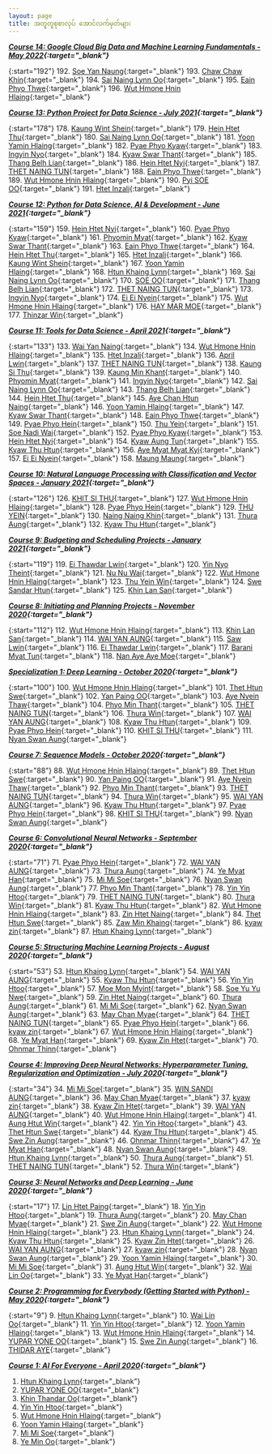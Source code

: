 ```yaml
---
layout: page
title: အတူတူစုစာလုပ် အောင်လက်မှတ်များ
---
```


**_[Course 14: Google Cloud Big Data and Machine Learning Fundamentals - May 2022](https://www.coursera.org/learn/gcp-big-data-ml-fundamentals){:target="\_blank"}_**

{:start="192"}
192. [Soe Yan Naung](https://www.coursera.org/account/accomplishments/certificate/HAWQAUXUTPJB){:target="\_blank"}
193. [Chaw Chaw Khin](https://www.coursera.org/account/accomplishments/certificate/QQ9A9KYF6LKJ){:target="\_blank"}
194. [Sai Naing Lynn Oo](https://www.coursera.org/account/accomplishments/certificate/526FPET9X3YD){:target="\_blank"}
195. [Eain Phyo Thwe](https://www.coursera.org/account/accomplishments/certificate/AZS8DN9NAT5L){:target="\_blank"}
196. [Wut Hmone Hnin Hlaing](https://www.coursera.org/account/accomplishments/certificate/N3TCNV7ZGQ7S){:target="\_blank"}

**_[Course 13: Python Project for Data Science - July 2021](https://www.coursera.org/learn/python-project-for-data-science){:target="\_blank"}_**

{:start="178"}
178. [Kaung Wint Shein](https://www.coursera.org/account/accomplishments/certificate/PG3ARWYKBGV5){:target="\_blank"}
179. [Hein Htet Thu](https://www.coursera.org/account/accomplishments/certificate/NEGWQTZNBNCL){:target="\_blank"}
180. [Sai Naing Lynn Oo](https://www.coursera.org/account/accomplishments/certificate/QGD8D5DUBUQN){:target="\_blank"}
181. [Yoon Yamin Hlaing](https://www.coursera.org/account/accomplishments/certificate/648MCK7CXJLQ){:target="\_blank"}
182. [Pyae Phyo Kyaw](https://www.coursera.org/account/accomplishments/certificate/QMRVLTWRAA27){:target="\_blank"}
183. [Ingyin Nyo](https://www.coursera.org/account/accomplishments/certificate/KLVYMNUWERFQ){:target="\_blank"}
184. [Kyaw Swar Thant](https://www.coursera.org/account/accomplishments/certificate/G3FRW6A6ZYUE){:target="\_blank"}
185. [Thang Belh Lian](https://www.coursera.org/account/accomplishments/certificate/NASJH3EMB6RD){:target="\_blank"}
186. [Hein Htet Nyi](https://www.coursera.org/account/accomplishments/certificate/63VDP9HVEW5S){:target="\_blank"}
187. [THET NAING TUN](https://www.coursera.org/account/accomplishments/certificate/LSE2VRMEJA6L){:target="\_blank"}
188. [Eain Phyo Thwe](https://www.coursera.org/account/accomplishments/certificate/GL8QKR88RWLB){:target="\_blank"}
189. [Wut Hmone Hnin Hlaing](https://www.coursera.org/account/accomplishments/certificate/YGCWV32C9PBH){:target="\_blank"}
190. [Pyi SOE OO](https://www.coursera.org/account/accomplishments/certificate/3FKK95CLLGRV){:target="\_blank"}
191. [Htet Inzali](https://www.coursera.org/account/accomplishments/certificate/ZFHZ42C3W8UH){:target="\_blank"}

**_[Course 12: Python for Data Science, AI & Development - June 2021](https://www.coursera.org/learn/python-for-applied-data-science-ai){:target="\_blank"}_**


{:start="159"}
159. [Hein Htet Nyi](https://www.coursera.org/account/accomplishments/certificate/4AXJT47ERWG5){:target="\_blank"}
160. [Pyae Phyo Kyaw](https://www.coursera.org/account/accomplishments/certificate/SVVE66EGNVED){:target="\_blank"}
161. [Phyomin Myat](https://www.coursera.org/account/accomplishments/certificate/RS7VSXDZARDH){:target="\_blank"}
162. [Kyaw Swar Thant](https://www.coursera.org/account/accomplishments/certificate/5G6BPR9FJKXV){:target="\_blank"}
163. [Eain Phyo Thwe](https://www.coursera.org/account/accomplishments/certificate/HUB8RS49S3P4){:target="\_blank"}
164. [Hein Htet Thu](https://www.coursera.org/account/accomplishments/certificate/H8N8U8FUA266){:target="\_blank"}
165. [Htet Inzali](https://www.coursera.org/account/accomplishments/certificate/Q2WRRZ8PELV6){:target="\_blank"}
166. [Kaung Wint Shein](https://www.coursera.org/account/accomplishments/certificate/K2TY68YM5KFF){:target="\_blank"}
167. [Yoon Yamin Hlaing](https://www.coursera.org/account/accomplishments/certificate/MVBDPQFPRZBC){:target="\_blank"}
168. [Htun Khaing Lynn](https://www.coursera.org/account/accomplishments/certificate/9Q2GJZYEDVKF){:target="\_blank"}
169. [Sai Naing Lynn Oo](https://www.coursera.org/account/accomplishments/certificate/BYSM925VKTEV){:target="\_blank"}
170. [SOE OO](https://www.coursera.org/account/accomplishments/certificate/3PN2FMZLBNSQ){:target="\_blank"}
171. [Thang Belh Lian](https://www.coursera.org/account/accomplishments/certificate/2Z9USBQ36WXX){:target="\_blank"}
172. [THET NAING TUN](https://www.coursera.org/account/accomplishments/certificate/6ZBUE7PV52C8){:target="\_blank"}
173. [Ingyin Nyo](https://www.coursera.org/account/accomplishments/certificate/CX3JVKK8569U){:target="\_blank"}
174. [Ei Ei Nyein](https://www.coursera.org/account/accomplishments/certificate/2699TVYEPPAE){:target="\_blank"}
175. [Wut Hmone Hnin Hlaing](https://www.coursera.org/account/accomplishments/certificate/WLBJQG5NJWFT){:target="\_blank"}
176. [HAY MAR MOE](https://www.coursera.org/account/accomplishments/certificate/S5YFEBE8CBKQ){:target="\_blank"}
177. [Thinzar Win](https://www.coursera.org/account/accomplishments/certificate/BL7MNK6NXUH8){:target="\_blank"}


**_[Course 11: Tools for Data Science - April 2021](https://www.coursera.org/learn/open-source-tools-for-data-science){:target="\_blank"}_**

{:start="133"}
133. [Wai Yan Naing](https://www.coursera.org/account/accomplishments/certificate/W46QTBX88MBA){:target="\_blank"}
134. [Wut Hmone Hnin Hlaing](https://www.coursera.org/account/accomplishments/certificate/JN62YS9EMDQB){:target="\_blank"}
135. [Htet Inzali](https://www.coursera.org/account/accomplishments/certificate/5P4C9GWWGYK4){:target="\_blank"}
136. [April Lwin](https://www.coursera.org/account/accomplishments/certificate/39YCKPTFS6ZT){:target="\_blank"}
137. [THET NAING TUN](https://www.coursera.org/account/accomplishments/certificate/26Y7CE6LWWLW){:target="\_blank"}
138. [Kaung Si Thu](https://www.coursera.org/account/accomplishments/certificate/D6X6HEQPTABN){:target="\_blank"}
139. [Kaung Min Khant](https://www.coursera.org/account/accomplishments/certificate/K6WFB5D3GEVQ){:target="\_blank"}
140. [Phyomin Myat](https://www.coursera.org/account/accomplishments/certificate/9CDVCLLC29NE){:target="\_blank"}
141. [Ingyin Nyo](https://www.coursera.org/account/accomplishments/certificate/WNXRBM4RLK3W){:target="\_blank"}
142. [Sai Naing Lynn Oo](https://www.coursera.org/account/accomplishments/certificate/ZGPS8LNHHQ5A){:target="\_blank"}
143. [Thang Belh Lian](https://www.coursera.org/account/accomplishments/certificate/LBU582LBZCLL){:target="\_blank"}
144. [Hein Htet Thu](https://www.coursera.org/account/accomplishments/certificate/S4PX94GNFBCA){:target="\_blank"}
145. [Aye Chan Htun Naing](https://www.coursera.org/account/accomplishments/certificate/JSG5T7993Y4S){:target="\_blank"}
146. [Yoon Yamin Hlaing](https://www.coursera.org/account/accomplishments/certificate/VZPTH8XY56A7){:target="\_blank"}
147. [Kyaw Swar Thant](https://www.coursera.org/account/accomplishments/certificate/KMQQAQFJ5MLU){:target="\_blank"}
148. [Eain Phyo Thwe](https://www.coursera.org/account/accomplishments/certificate/BX3VNDPSRNYZ){:target="\_blank"}
149. [Pyae Phyo Hein](https://www.coursera.org/account/accomplishments/certificate/FY8K6EMBEKE4){:target="\_blank"}
150. [Thu Yein](https://www.coursera.org/account/accomplishments/certificate/9MAQDY4VW43M){:target="\_blank"}
151. [Soe Nadi Wai](https://www.coursera.org/account/accomplishments/certificate/66MR6HSQGRTW){:target="\_blank"}
152. [Pyae Phyo Kyaw](https://www.coursera.org/account/accomplishments/certificate/H6VLHPCLFJSP){:target="\_blank"}
153. [Hein Htet Nyi](https://www.coursera.org/account/accomplishments/certificate/H453PG4WQQV8){:target="\_blank"}
154. [Kyaw Aung Tun](https://www.coursera.org/account/accomplishments/certificate/NUNDTNWHJX8R){:target="\_blank"}
155. [Kyaw Thu Htun](https://www.coursera.org/account/accomplishments/certificate/VNMUG7HT9RAP){:target="\_blank"}
156. [Aye Myat Myat Kyi](https://www.coursera.org/account/accomplishments/certificate/JRR2EAGT3JTQ){:target="\_blank"}
157. [Ei Ei Nyein](https://www.coursera.org/account/accomplishments/certificate/YK79LNJV6LLL){:target="\_blank"}
158. [Maung Maung](https://www.coursera.org/account/accomplishments/certificate/DK3DLLTFGDXF){:target="\_blank"}

**_[Course 10: Natural Language Processing with Classification and Vector Spaces - January 2021](https://www.coursera.org/learn/classification-vector-spaces-in-nlp){:target="\_blank"}_**

{:start="126"}
126. [KHIT SI THU](https://www.coursera.org/account/accomplishments/certificate/4XUWLGYX86XW){:target="\_blank"}
127. [Wut Hmone Hnin Hlaing](https://www.coursera.org/account/accomplishments/certificate/TCY34AXUWS98){:target="\_blank"}
128. [Pyae Phyo Hein](https://www.coursera.org/account/accomplishments/certificate/8M4H9LLGRYRA){:target="\_blank"}
129. [THU YEIN](https://www.coursera.org/account/accomplishments/certificate/QDCUMDW76YN4){:target="\_blank"}
130. [Naing Naing Khin](https://www.coursera.org/account/accomplishments/certificate/RMUVGVYMRPRV){:target="\_blank"}
131. [Thura Aung](https://www.coursera.org/account/accomplishments/certificate/K5SCSN8C89RQ){:target="\_blank"}
132. [Kyaw Thu Htun](https://www.coursera.org/account/accomplishments/certificate/W4GWE4VHY6SZ){:target="\_blank"}

**_[Course 9: Budgeting and Scheduling Projects - January 2021](https://www.coursera.org/learn/schedule-projects){:target="\_blank"}_**

{:start="119"}
119. [Ei Thawdar Lwin](https://www.coursera.org/account/accomplishments/certificate/3R3NEQ26YHJX){:target="\_blank"}
120. [Yin Nyo Theint](https://www.coursera.org/account/accomplishments/certificate/6KB3QXR98E84){:target="\_blank"}
121. [Nu Nu Wai](https://www.coursera.org/account/accomplishments/certificate/9YBBRCDTEN8K){:target="\_blank"}
122. [Wut Hmone Hnin Hlaing](https://www.coursera.org/account/accomplishments/certificate/LK4QAUPV25EP){:target="\_blank"}
123. [Thu Yein Win](https://www.coursera.org/account/accomplishments/certificate/G46F448YM5N5){:target="\_blank"}
124. [Swe Sandar Htun](https://www.coursera.org/account/accomplishments/certificate/PHA8LMML58M2){:target="\_blank"}
125. [Khin Lan San](https://www.coursera.org/account/accomplishments/certificate/LSBPLCL8QPNV){:target="\_blank"}


**_[Course 8: Initiating and Planning Projects - November 2020](https://www.coursera.org/learn/project-planning){:target="\_blank"}_**

{:start="112"}
112. [Wut Hmone Hnin Hlaing](https://www.coursera.org/account/accomplishments/certificate/6MVJWZZ6ZPEZ){:target="\_blank"}
113. [Khin Lan San](https://www.coursera.org/account/accomplishments/certificate/3TMQD6MP6YZ2){:target="\_blank"}
114. [WAI YAN AUNG](https://www.coursera.org/account/accomplishments/certificate/7S62RE79K4LP){:target="\_blank"}
115. [Saw Lwin](https://www.coursera.org/account/accomplishments/certificate/NLEAAF5WUZDJ){:target="\_blank"}
116. [Ei Thawdar Lwin](https://www.coursera.org/account/accomplishments/certificate/5RDEZ7BE5CYP){:target="\_blank"}
117. [Barani Myat Tun](https://www.coursera.org/account/accomplishments/certificate/NDGC5EJ783GP){:target="\_blank"}
118. [Nan Aye Aye Moe](https://www.coursera.org/account/accomplishments/certificate/N8FBFYCYU4DY){:target="\_blank"}

**_[Specialization 1: Deep Learning - October 2020](https://www.coursera.org/specializations/deep-learning){:target="\_blank"}_**

{:start="100"}
100. [Wut Hmone Hnin Hlaing](https://www.coursera.org/account/accomplishments/certificate/WNKV79G9HH3K){:target="\_blank"}
101. [Thet Htun Swe](https://www.coursera.org/account/accomplishments/certificate/C47AWGYSWHZF){:target="\_blank"}
102. [Yan Paing OO](https://www.coursera.org/account/accomplishments/certificate/W3MX3G4S4LQV){:target="\_blank"}
103. [Aye Nyein Thaw](https://www.coursera.org/account/accomplishments/certificate/ADGV757VHJY3){:target="\_blank"}
104. [Phyo Min Thant](https://www.coursera.org/account/accomplishments/certificate/8BDY6UME5PZG){:target="\_blank"}
105. [THET NAING TUN](https://www.coursera.org/account/accomplishments/certificate/MXHGJZBUEJ56){:target="\_blank"}
106. [Thura Win](https://www.coursera.org/account/accomplishments/certificate/9JNA855QMKW2){:target="\_blank"}
107. [WAI YAN AUNG](https://www.coursera.org/account/accomplishments/certificate/YT9TYQFVU6KA){:target="\_blank"}
108. [Kyaw Thu Htun](https://www.coursera.org/account/accomplishments/certificate/4EJLC26EM88J){:target="\_blank"}
109. [Pyae Phyo Hein](https://www.coursera.org/account/accomplishments/certificate/TQ3FDQGPKNJR){:target="\_blank"}
110. [KHIT SI THU](https://www.coursera.org/account/accomplishments/certificate/TRKGHBEMBQG8){:target="\_blank"}
111. [Nyan Swan Aung](https://www.coursera.org/account/accomplishments/certificate/FVTUHNQW5PUS){:target="\_blank"}

**_[Course 7: Sequence Models - October 2020](https://www.coursera.org/learn/nlp-sequence-models){:target="\_blank"}_**

{:start="88"}
88. [Wut Hmone Hnin Hlaing](https://www.coursera.org/account/accomplishments/certificate/VADEX523PYXY){:target="\_blank"}
89. [Thet Htun Swe](https://www.coursera.org/account/accomplishments/certificate/K8WAVGAPHEQN){:target="\_blank"}
90. [Yan Paing OO](https://www.coursera.org/account/accomplishments/certificate/V99UBYTYQA8F){:target="\_blank"}
91. [Aye Nyein Thaw](https://www.coursera.org/account/accomplishments/certificate/GCLPY3ZCXD24){:target="\_blank"}
92. [Phyo Min Thant](https://www.coursera.org/account/accomplishments/certificate/3F43EQ3LYNA5){:target="\_blank"}
93. [THET NAING TUN](https://www.coursera.org/account/accomplishments/certificate/NWDB2NRAPRNL){:target="\_blank"}
94. [Thura Win](https://www.coursera.org/account/accomplishments/certificate/KH4XK5FBY86C){:target="\_blank"}
95. [WAI YAN AUNG](https://www.coursera.org/account/accomplishments/certificate/MHX4CGR3MC26){:target="\_blank"}
96. [Kyaw Thu Htun](https://www.coursera.org/account/accomplishments/certificate/8G3GNLTHYW9P){:target="\_blank"}
97. [Pyae Phyo Hein](https://www.coursera.org/account/accomplishments/certificate/4QNLHUJB5VNV){:target="\_blank"}
98. [KHIT SI THU](https://www.coursera.org/account/accomplishments/certificate/3BP9UFHGCSZQ){:target="\_blank"}
99. [Nyan Swan Aung](https://www.coursera.org/account/accomplishments/certificate/P22WUJBTF2MU){:target="\_blank"}


**_[Course 6: Convolutional Neural Networks - September 2020](https://www.coursera.org/learn/convolutional-neural-networks){:target="\_blank"}_**

{:start="71"}
71. [Pyae Phyo Hein](https://www.coursera.org/account/accomplishments/certificate/8A5FFP4A8MB3){:target="\_blank"}
72. [WAI YAN AUNG](https://www.coursera.org/account/accomplishments/certificate/H7N6UQ3DLMHE){:target="\_blank"}
73. [Thura Aung](https://www.coursera.org/account/accomplishments/certificate/9DD6J8JKG8X9){:target="\_blank"}
74. [Ye Myat Han](https://www.coursera.org/account/accomplishments/certificate/CCYPLKZP2PP4){:target="\_blank"}
75. [Mi Mi Soe](https://www.coursera.org/account/accomplishments/certificate/M9CNUWB3RMCS){:target="\_blank"}
76. [Nyan Swan Aung](https://www.coursera.org/account/accomplishments/certificate/QQPQEVNKDHZB){:target="\_blank"}
77. [Phyo Min Thant](https://www.coursera.org/account/accomplishments/certificate/XLRQRQZG5AEY){:target="\_blank"}
78. [Yin Yin Htoo](https://www.coursera.org/account/accomplishments/certificate/55GEXBQJGTZ9){:target="\_blank"}
79. [THET NAING TUN](https://www.coursera.org/account/accomplishments/certificate/ME5CMLYJPRAY){:target="\_blank"}
80. [Thura Win](https://www.coursera.org/account/accomplishments/certificate/2CQ9Y2EEFLAJ){:target="\_blank"}
81. [Kyaw Thu Htun](https://www.coursera.org/account/accomplishments/certificate/2CQ9Y2EEFLAJ){:target="\_blank"}
82. [Wut Hmone Hnin Hlaing](https://www.coursera.org/account/accomplishments/certificate/GQ6NCRKBXKKS){:target="\_blank"}
83. [Zin Htet Naing](https://www.coursera.org/account/accomplishments/certificate/3LPJ5VGY35C5){:target="\_blank"}
84. [Thet Htun Swe](https://www.coursera.org/account/accomplishments/certificate/9DFWCVVHHB8T){:target="\_blank"}
85. [Zaw Min Khaing](https://www.coursera.org/account/accomplishments/certificate/HDZ9WE72XYUB){:target="\_blank"}
86. [kyaw zin](https://www.coursera.org/account/accomplishments/certificate/4ZDSHVAU8EKY){:target="\_blank"}
87. [Htun Khaing Lynn](https://www.coursera.org/account/accomplishments/certificate/T4WS4NCTVCNQ){:target="\_blank"}

**_[Course 5: Structuring Machine Learning Projects - August 2020](https://www.coursera.org/learn/machine-learning-projects){:target="\_blank"}_**

{:start="53"}
53. [Htun Khaing Lynn](https://www.coursera.org/account/accomplishments/certificate/E78N7GWLGPHW){:target="\_blank"}
54. [WAI YAN AUNG](https://www.coursera.org/account/accomplishments/certificate/LCEBTQGUVEHR){:target="\_blank"}
55. [Kyaw Thu Htun](https://www.coursera.org/account/accomplishments/certificate/TVL4FM7MY5K9){:target="\_blank"}
56. [Yin Yin Htoo](https://www.coursera.org/account/accomplishments/certificate/AVBXA2DU2LDY){:target="\_blank"}
57. [Moe Mon Myint](https://www.coursera.org/account/accomplishments/certificate/VERZ56JSN3TW){:target="\_blank"}
58. [Soe Yu Yu Nwe](https://www.coursera.org/account/accomplishments/certificate/F43S72X8XN26){:target="\_blank"}
59. [Zin Htet Naing](https://www.coursera.org/account/accomplishments/certificate/XHV6C7CSNQBX){:target="\_blank"}
60. [Thura Aung](https://www.coursera.org/account/accomplishments/certificate/7CN9AHK7BF8X){:target="\_blank"}
61. [Mi Mi Soe](https://www.coursera.org/account/accomplishments/certificate/H9Q72ZF95BU8){:target="\_blank"}
62. [Nyan Swan Aung](https://www.coursera.org/account/accomplishments/certificate/EQ2AWYSRVXXW){:target="\_blank"}
63. [May Chan Myae](https://www.coursera.org/account/accomplishments/certificate/5FNF779T3Y69){:target="\_blank"}
64. [THET NAING TUN](https://www.coursera.org/account/accomplishments/certificate/GLDCNMNU5JEH){:target="\_blank"}
65. [Pyae Phyo Hein](https://www.coursera.org/account/accomplishments/certificate/7TAMC3M2RWKS){:target="\_blank"}
66. [kyaw zin](https://www.coursera.org/account/accomplishments/certificate/XLYDAA7KWB5T){:target="\_blank"}
67. [Wut Hmone Hnin Hlaing](https://www.coursera.org/account/accomplishments/certificate/29WN47SGHDB2){:target="\_blank"}
68. [Ye Myat Han](https://www.coursera.org/account/accomplishments/certificate/6Z7MV4FZQCQ6){:target="\_blank"}
69. [Kyaw Zin Htet](https://www.coursera.org/account/accomplishments/certificate/WG67MVFEB967){:target="\_blank"}
70. [Ohnmar Thinn](https://www.coursera.org/account/accomplishments/certificate/D8NJM2U28CV7){:target="\_blank"}

**_[Course 4: Improving Deep Neural Networks: Hyperparameter Tuning, Regularization and Optimization - July 2020](https://www.coursera.org/learn/deep-neural-network){:target="\_blank"}_**

{:start="34"}
34. [Mi Mi Soe](https://www.coursera.org/account/accomplishments/certificate/XWQ99QC8GU3C){:target="\_blank"}
35. [WIN SANDI AUNG](https://www.coursera.org/account/accomplishments/certificate/DRH8FXCZAK7L){:target="\_blank"}
36. [May Chan Myae](https://www.coursera.org/account/accomplishments/certificate/C28VAKYLZDUK){:target="\_blank"}
37. [kyaw zin](https://www.coursera.org/account/accomplishments/certificate/UJYZG3T878CU){:target="\_blank"}
38. [Kyaw Zin Htet](https://www.coursera.org/account/accomplishments/certificate/GNKGJ49LNJ7R){:target="\_blank"}
39. [WAI YAN AUNG](https://www.coursera.org/account/accomplishments/certificate/GWUCPHXWGEDS){:target="\_blank"}
40. [Wut Hmone Hnin Hlaing](https://www.coursera.org/account/accomplishments/certificate/9WV2J243AMWA){:target="\_blank"}
41. [Aung Htut Win](https://www.coursera.org/account/accomplishments/certificate/5D9TVLE5MPM5){:target="\_blank"}
42. [Yin Yin Htoo](https://www.coursera.org/account/accomplishments/certificate/VMMYHEFPTDXL){:target="\_blank"}
43. [Thet Htun Swe](https://www.coursera.org/account/accomplishments/certificate/2UMPZBAJYZVU){:target="\_blank"}
44. [Kyaw Thu Htun](https://www.coursera.org/account/accomplishments/certificate/MWXQ79EHV8XL){:target="\_blank"}
45. [Swe Zin Aung](https://www.coursera.org/account/accomplishments/certificate/QUNY2BST9L82){:target="\_blank"}
46. [Ohnmar Thinn](https://www.coursera.org/account/accomplishments/certificate/H6C8ZTGEP878){:target="\_blank"}
47. [Ye Myat Han](https://www.coursera.org/account/accomplishments/certificate/J4HW97Q3C4YA){:target="\_blank"}
48. [Nyan Swan Aung](https://www.coursera.org/account/accomplishments/certificate/YS495L8CNHNK){:target="\_blank"}
49. [Htun Khaing Lynn](https://www.coursera.org/account/accomplishments/certificate/3TT3RKKKN837){:target="\_blank"}
50. [Thura Aung](https://www.coursera.org/account/accomplishments/certificate/KZUKZ3QJ3WEN){:target="\_blank"}
51. [THET NAING TUN](https://www.coursera.org/account/accomplishments/certificate/U57V6TVM4EKH){:target="\_blank"}
52. [Thura Win](https://www.coursera.org/account/accomplishments/certificate/BW6SEXBWSFJT){:target="\_blank"}

**_[Course 3: Neural Networks and Deep Learning - June 2020](https://www.coursera.org/learn/neural-networks-deep-learning){:target="\_blank"}_**

{:start="17"}
17. [Lin Htet Paing](https://www.coursera.org/account/accomplishments/certificate/47XVHFVFNKKQ){:target="\_blank"}
18. [Yin Yin Htoo](https://www.coursera.org/account/accomplishments/certificate/27U858CHMMPP){:target="\_blank"}
19. [Thura Aung](https://www.coursera.org/account/accomplishments/certificate/GV4BAZXPJMJR){:target="\_blank"}
20. [May Chan Myae](https://www.coursera.org/account/accomplishments/certificate/WSFLJW6C4FSC){:target="\_blank"}
21. [Swe Zin Aung](https://www.coursera.org/account/accomplishments/certificate/UUVJJ9TREBLX){:target="\_blank"}
22. [Wut Hmone Hnin Hlaing](https://www.coursera.org/account/accomplishments/certificate/WJSQL5KFGX45){:target="\_blank"}
23. [Htun Khaing Lynn](https://www.coursera.org/account/accomplishments/certificate/AY7V7HWNDDLD){:target="\_blank"}
24. [Kyaw Thu Htun](https://www.coursera.org/account/accomplishments/certificate/UKT72H5774RX){:target="\_blank"}
25. [Kyaw Zin Htet](https://www.coursera.org/account/accomplishments/certificate/3QUHLX4HSAT3){:target="\_blank"}
26. [WAI YAN AUNG](https://www.coursera.org/account/accomplishments/certificate/TRECM4CSYLHP){:target="\_blank"}
27. [kyaw zin](https://www.coursera.org/account/accomplishments/certificate/CFQR5RBUL9YR){:target="\_blank"}
28. [Nyan Swan Aung](https://www.coursera.org/account/accomplishments/certificate/NXSQGB55MQ6M){:target="\_blank"}
29. [Yoon Yamin Hlaing](https://www.coursera.org/account/accomplishments/certificate/Q56BGUJC762H){:target="\_blank"}
30. [Mi Mi Soe](https://www.coursera.org/account/accomplishments/certificate/76WJZBEFG683){:target="\_blank"}
31. [Aung Htut Win](https://www.coursera.org/account/accomplishments/certificate/5D9TVLE5MPM5){:target="\_blank"}
32. [Wai Lin Oo](https://www.coursera.org/account/accomplishments/certificate/Y7NBK2Z4HABW){:target="\_blank"}
33. [Ye Myat Han](https://www.coursera.org/account/accomplishments/certificate/HP8DARLWXDLB){:target="\_blank"}

**_[Course 2: Programming for Everybody (Getting Started with Python) - May 2020](https://www.coursera.org/learn/python){:target="\_blank"}_** 

{:start="9"}
9. [Htun Khaing Lynn](https://www.coursera.org/account/accomplishments/specialization/certificate/D86Z8HN2QNCS){:target="\_blank"}
10. [Wai Lin Oo](https://www.coursera.org/account/accomplishments/specialization/certificate/27JMV3S3G78G){:target="\_blank"}
11. [Yin Yin Htoo](https://www.coursera.org/account/accomplishments/specialization/certificate/9YZ7G5JED2X4){:target="\_blank"}
12. [Yoon Yamin Hlaing](https://www.coursera.org/account/accomplishments/specialization/certificate/UZF4A3UB8GXQ){:target="\_blank"}
13. [Wut Hmone Hnin Hlaing](https://www.coursera.org/account/accomplishments/specialization/certificate/YNG3TEU7HYZK){:target="\_blank"}
14. [YUPAR YONE OO](https://www.coursera.org/account/accomplishments/specialization/certificate/LGX97EM5VW4V){:target="\_blank"}
15. [Swe Zin Aung](https://www.coursera.org/account/accomplishments/specialization/certificate/JDKD8GTDJR9W){:target="\_blank"}
16. [THIDAR AYE](https://www.coursera.org/account/accomplishments/specialization/certificate/N7LPCL3F6DDZ){:target="\_blank"}

**_[Course 1: AI For Everyone - April 2020](https://www.coursera.org/learn/ai-for-everyone){:target="\_blank"}_**

1. [Htun Khaing Lynn](https://www.coursera.org/account/accomplishments/specialization/certificate/7F4956444XAS){:target="\_blank"}
2. [YUPAR YONE OO](https://www.coursera.org/account/accomplishments/specialization/certificate/QULEVQ99AU3U){:target="\_blank"}
3. [Khin Thandar Oo](https://www.coursera.org/account/accomplishments/specialization/certificate/L4W6JJ2DGP9U){:target="\_blank"}
4. [Yin Yin Htoo](https://www.coursera.org/account/accomplishments/specialization/certificate/TVJBB7PCCWU2){:target="\_blank"}
5. [Wut Hmone Hnin Hlaing](https://www.coursera.org/account/accomplishments/specialization/certificate/5M3T59YYAAS2){:target="\_blank"}
6. [Yoon Yamin Hlaing](https://www.coursera.org/account/accomplishments/specialization/certificate/CHUMK57CLD3Q){:target="\_blank"}
7. [Mi Mi Soe](https://www.coursera.org/account/accomplishments/specialization/certificate/QCTAEUWLB8RV){:target="\_blank"}
8. [Ye Min Oo](https://www.coursera.org/account/accomplishments/specialization/certificate/EEXPN2F3395J){:target="\_blank"}
